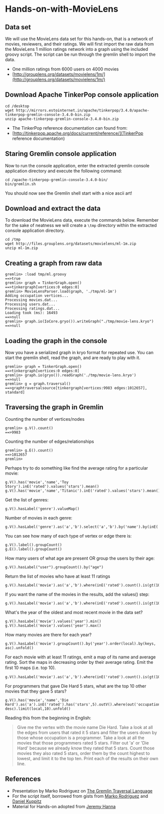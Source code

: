 # Hands-on-with-MovieLens


Data set
--------

We will use the MovieLens data set for this hands-on, that is a network of movies, reviewers, and their ratings. We will first import the raw data from the MovieLens 1 million ratings network into a graph using the included groovy script. The script can be run through the gremlin shell to import the data.

- One million ratings from 6000 users on 4000 movies
- [http://grouplens.org/datasets/movielens/1m/](http://grouplens.org/datasets/movielens/1m/)  



Download Apache TinkerPop console application
--------------------------------------------- 

```
cd /desktop
wget http://mirrors.estointernet.in/apache/tinkerpop/3.4.0/apache-tinkerpop-gremlin-console-3.4.0-bin.zip
unzip apache-tinkerpop-gremlin-console-3.4.0-bin.zip
```

- The TinkerPop reference documentation can found from:
- [http://tinkerpop.apache.org/docs/current/reference/](TinkerPop reference documentation)


Staring Gremlin console application
-----------------------------------
Now to run the console application, enter the extracted gremlin console application directory and execute the following command:

```
cd /apache-tinkerpop-gremlin-console-3.4.0-bin/
bin/gremlin.sh
````

You should now see the Gremlin shell start with a nice ascii art!


Download and extract the data
-----------------------------
To download the MovieLens data, execute the commands below. Remember for the sake of neatness we will create a `\tmp` directory within the extracted console application directory. 

```
cd /tmp
wget http://files.grouplens.org/datasets/movielens/ml-1m.zip
unzip ml-1m.zip
```


Creating a graph from raw data
------------------------------

```
gremlin> :load tmp/ml.groovy
==>true
gremlin> graph = TinkerGraph.open()
==>tinkergraph[vertices:0 edges:0]
gremlin> MovieLensParser.load(graph, './tmp/ml-1m')
Adding occupation vertices...
Processing movies.dat...
Processing users.dat...
Processing ratings.dat...
Loading took (ms): 16493
==>null
gremlin> graph.io(IoCore.gryo()).writeGraph("./tmp/movie-lens.kryo")
==>null
```


Loading the graph in the console
--------------------------------
Now you have a serialized graph in kryo format for repeated use. You can start the gremlin shell, read the graph, and are ready to play with it.

```
gremlin> graph = TinkerGraph.open()
==>tinkergraph[vertices:0 edges:0]
gremlin> graph.io(gryo()).readGraph('./tmp/movie-lens.kryo')
==>null
gremlin> g = graph.traversal()
==>graphtraversalsource[tinkergraph[vertices:9983 edges:1012657], standard]
```


Traversing the graph in Gremlin
-------------------------------

Counting the number of vertices/nodes
```
gremlin> g.V().count()
==>9983
```

Counting the number of edges/relationships
```
gremlin> g.E().count()
==>1012657
gremlin> 
```


Perhaps try to do something like find the average rating for a particular movie:


```
g.V().has('movie','name','Toy Story').inE('rated').values('stars').mean()
g.V().has('movie','name','Titanic').inE('rated').values('stars').mean()
```


Get the list of genres:

```
g.V().hasLabel('genre').valueMap()
```

Number of movies in each genre:

```
g.V().hasLabel('genre').as('a','b').select('a','b').by('name').by(inE('genre').count())
```

You can see how many of each type of vertex or edge there is:

```
g.V().label().groupCount()
g.E().label().groupCount()
```

How many users of what age are present OR group the users by their age:
```
g.V().hasLabel("user").groupCount().by("age")
```

Return the list of movies who have at least 11 ratings 
```
g.V().hasLabel('movie').as('a','b').where(inE('rated').count().is(gt(10)))
``` 

If you want the name of the movies in the results, add the values() step:
```
g.V().hasLabel('movie').as('a','b').where(inE('rated').count().is(gt(10))).values('name')
```


What's the year of the oldest and most recent movie in the data set?  

```
g.V().hasLabel('movie').values('year').min()
g.V().hasLabel('movie').values('year').max()
```


How many movies are there for each year?
```
g.V().hasLabel('movie').groupCount().by('year').order(local).by(keys, asc).unfold()
```



For each movie with at least 11 ratings, emit a map of its name and average rating. Sort the maps in decreasing order by their average rating. Emit the ﬁrst 10 maps (i.e. top 10).
```
g.V().hasLabel('movie').as('a','b').where(inE('rated').count().is(gt(10))).select('a','b').by('name').by(inE('rated').values('stars').mean()).order().by(select('b'),decr).limit(10)
```


For programmers that gave Die Hard 5 stars, what are the top 10 other movies that they gave 5 stars?

```
g.V().has('movie','name','Die Hard').as('a').inE('rated').has('stars',5).outV().where(out('occupation').has('name','programmer')).outE('rated').has('stars',5).inV().where(neq('a')).groupCount().by('name').order(local).by(values, desc).limit(local,10).unfold()
```

Reading this from the beginning in English:

> Give me the vertex with the movie name Die Hard.  Take a look at all the edges from users that rated it 5 stars and 
filter the users down by those whose occupation is a programmer.  Take a look at all the movies that those programmers
rated 5 stars.  Filter out 'a' or 'Die Hard' because we already know they rated that 5 stars.  Count those movies
they also rated 5 stars, order them by the count highest to lowest, and limit it to the top ten.  Print each of the
results on their own line.



References
----------

- Presentation by Marko Rodriguez on [The Gremlin Traversal Language](http://www.slideshare.net/slidarko/the-gremlin-traversal-language)
- For the script itself, borrowed from gists from [Marko Rodriguez](https://gist.github.com/okram/d9f158dee789689759da) and [Daniel Kuppitz](https://gist.github.com/dkuppitz/64a9f1ba30ca652d067a)
- Material for Hands-on adopted from [Jeremy Hanna](https://github.com/jeromatron/graph-resources/tree/master/movie-lens)
